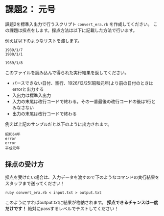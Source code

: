 # 課題2： 元号

課題2を標準入出力で行うスクリプト `convert_era.rb` を作成してください。
この課題は採点をします。採点方法は以下に記載した方法で行います。

例えば以下のようなリストを渡します。
```
1989/1/7
1900/1/1

1989/1/8
```

このファイルを読み込んで得られた実行結果を返してください。
- パースできない日付、空行、1926/12/25(昭和元年)より前の日付のときはerrorと出力する
- 入出力は標準入出力
- 入力の末尾は改行コードで終わる。その一番最後の改行コードの後は1行とみなさない
- 出力の末尾は改行コードで終わる

例えば上記のサンプルだと以下のように出力されます。

```
昭和64年
error
error
平成元年
```

## 採点の受け方

採点を受けたい場合は、入力データを渡すので下のようなコマンドの実行結果をスタッフまで送ってください！

```
ruby convert_era.rb < input.txt > output.txt
```

このようにすればoutput.txtに結果が格納されます。
**採点できるチャンスは一度だけです！** 絶対にpassするレベルでテストしてください！

